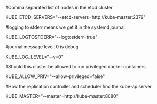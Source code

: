 #Comma separated list of nodes in the etcd cluster

KUBE_ETCD_SERVERS="--etcd-servers=http://kube-master:2379"

#logging to stderr means we get it in the systemd journal

KUBE_LOGTOSTDERR="--logtostderr=true"

#journal message level, 0 is debug

KUBE_LOG_LEVEL="--v=0"

#Should this cluster be allowed to run privileged docker containers

KUBE_ALLOW_PRIV="--allow-privileged=false"

#How the replication controller and scheduler find the kube-apiserver

KUBE_MASTER="--master=http://kube-master:8080"
